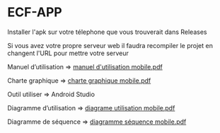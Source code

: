 # ECF-APP

Installer l'apk sur votre télephone que vous trouverait dans Releases

Si vous avez votre propre serveur web il faudra recompiler le projet en changent l'URL pour mettre votre serveur

Manuel d’utilisation => [manuel d'utilisation mobile.pdf](https://github.com/jujujuju07/ECF-APP/files/14324337/manuel.d.utilisation.mobile.pdf)

Charte graphique => [charte graphique mobile.pdf](https://github.com/jujujuju07/ECF-APP/files/14324338/charte.graphique.mobile.pdf)

Outil utiliser => Android Studio

Diagramme d’utilisation => [diagrame utilisation mobile.pdf](https://github.com/jujujuju07/ECF-APP/files/14324342/diagrame.utilisation.mobile.pdf)

Diagramme de séquence => [diagramme séquence mobile.pdf](https://github.com/jujujuju07/ECF-APP/files/14324343/diagramme.sequence.mobile.pdf)
